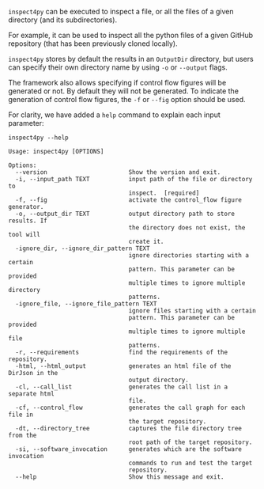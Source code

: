 `inspect4py` can be executed to inspect a file, or all the files of a given directory (and its subdirectories).

For example, it can be used to inspect all the python files of a given GitHub repository (that has been previously cloned locally).

`inspect4py` stores by default the results in an `OutputDir` directory, but users can specify their own directory name by using `-o` or `--output` flags.

The framework also allows specifying if control flow figures will be generated or not. By default they will not be generated. To indicate the generation of control flow figures, the `-f` or `--fig` option should be used.  


For clarity, we have added a `help` command to explain each input parameter:

```
inspect4py --help

Usage: inspect4py [OPTIONS]

Options:
  --version                       Show the version and exit.
  -i, --input_path TEXT           input path of the file or directory to
                                  inspect.  [required]
  -f, --fig                       activate the control_flow figure generator.
  -o, --output_dir TEXT           output directory path to store results. If
                                  the directory does not exist, the tool will
                                  create it.
  -ignore_dir, --ignore_dir_pattern TEXT
                                  ignore directories starting with a certain
                                  pattern. This parameter can be provided
                                  multiple times to ignore multiple directory
                                  patterns.
  -ignore_file, --ignore_file_pattern TEXT
                                  ignore files starting with a certain
                                  pattern. This parameter can be provided
                                  multiple times to ignore multiple file
                                  patterns.
  -r, --requirements              find the requirements of the repository.
  -html, --html_output            generates an html file of the DirJson in the
                                  output directory.
  -cl, --call_list                generates the call list in a separate html
                                  file.
  -cf, --control_flow             generates the call graph for each file in
                                  the target repository.
  -dt, --directory_tree           captures the file directory tree from the
                                  root path of the target repository.
  -si, --software_invocation      generates which are the software invocation
                                  commands to run and test the target
                                  repository.
  --help                          Show this message and exit.
```